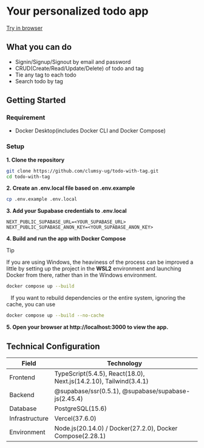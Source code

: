 # Your personalized todo app

[Try in browser](https://todo-with-tag.vercel.app/)

## What you can do
- Signin/Signup/Signout by email and password
- CRUD(Create/Read/Update/Delete) of todo and tag 
- Tie any tag to each todo
- Search todo by tag

## Getting Started

### Requirement
- Docker Desktop(includes Docker CLI and Docker Compose)

### Setup

**1. Clone the repository**
```bash
git clone https://github.com/clumsy-ug/todo-with-tag.git
cd todo-with-tag
```

**2. Create an .env.local file based on .env.example**
```bash
cp .env.example .env.local
```

**3. Add your Supabase credentials to .env.local**
```
NEXT_PUBLIC_SUPABASE_URL=<YOUR_SUPABASE_URL>
NEXT_PUBLIC_SUPABASE_ANON_KEY=<YOUR_SUPABASE_ANON_KEY>
```

**4. Build and run the app with Docker Compose**

> [!TIP]
> If you are using Windows, the heaviness of the process can be improved a little by setting up the project in the **WSL2** environment and launching Docker from there, rather than in the Windows environment.

```bash
docker compose up --build
```

&nbsp;&nbsp;&nbsp;If you want to rebuild dependencies or the entire system, ignoring the cache, you can use
```bash
docker compose up --build --no-cache
```

**5. Open your browser at http://localhost:3000 to view the app.**

## Technical Configuration

| Field          | Technology                                                           |
| -------------  | -------------------------------------------------------------------- |
| Frontend       | TypeScript(5.4.5), React(18.0), Next.js(14.2.10), Tailwind(3.4.1)    |
| Backend        | @supabase/ssr(0.5.1), @supabase/supabase-js(2.45.4)                  |
| Database       | PostgreSQL(15.6)                                                     |
| Infrastructure | Vercel(37.6.0)                                                       |
| Environment    | Node.js(20.14.0) / Docker(27.2.0), Docker Compose(2.28.1)            |
